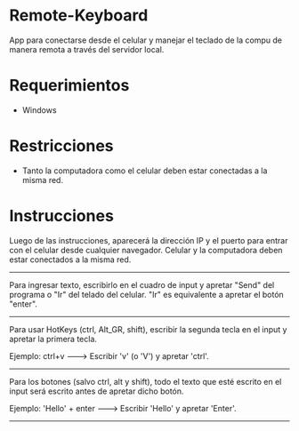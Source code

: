 # Remote-Keyboard

App para conectarse desde el celular y manejar el teclado de la compu de manera remota a través del servidor local.

# Requerimientos
- Windows

# Restricciones
- Tanto la computadora como el celular deben estar conectadas a la misma red.

# Instrucciones

Luego de las instrucciones, aparecerá la dirección IP y el
puerto para entrar con el celular desde cualquier navegador.
Celular y la computadora deben estar conectados a la misma red.
****************************************************************
Para ingresar texto, escribirlo en el cuadro de input y
apretar "Send" del programa o "Ir" del telado del celular.
"Ir" es equivalente a apretar el botón "enter".
****************************************************************
Para usar HotKeys (ctrl, Alt_GR, shift), escribir la segunda
tecla en el input y apretar la primera tecla.

Ejemplo: ctrl+v ---> Escribir 'v' (o 'V') y apretar 'ctrl'.
****************************************************************
Para los botones (salvo ctrl, alt y shift), todo el texto que
esté escrito en el input será escrito antes de apretar dicho
botón.

Ejemplo: 'Hello' + enter ---> Escribir 'Hello' y apretar 'Enter'.
****************************************************************
